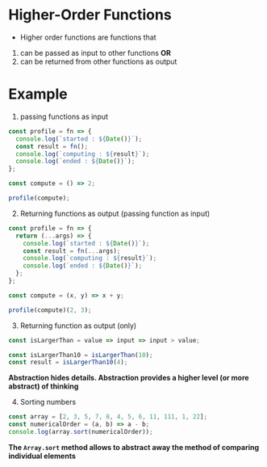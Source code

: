 # Higher-Order Functions

- Higher order functions are functions that

1.  can be passed as input to other functions
    **OR**
2.  can be returned from other functions as output

# Example

1. passing functions as input

```javascript
const profile = fn => {
  console.log(`started : ${Date()}`);
  const result = fn();
  console.log(`computing : ${result}`);
  console.log(`ended : ${Date()}`);
};

const compute = () => 2;

profile(compute);
```

2. Returning functions as output (passing function as input)

```javascript
const profile = fn => {
  return (...args) => {
    console.log(`started : ${Date()}`);
    const result = fn(...args);
    console.log(`computing : ${result}`);
    console.log(`ended : ${Date()}`);
  };
};

const compute = (x, y) => x + y;

profile(compute)(2, 3);
```

3. Returning function as output (only)

```javascript
const isLargerThan = value => input => input > value;

const isLargerThan10 = isLargerThan(10);
const result = isLargerThan10(4);
```

**Abstraction hides details. Abstraction provides a higher level (or more abstract) of thinking**

4. Sorting numbers

```javascript
const array = [2, 3, 5, 7, 8, 4, 5, 6, 11, 111, 1, 22];
const numericalOrder = (a, b) => a - b;
console.log(array.sort(numericalOrder));
```

**The `Array.sort` method allows to abstract away the method of comparing individual elements**
